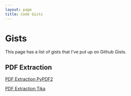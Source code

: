 ```yaml
---
layout: page
title: Code Gists
---
```

# Gists

This page has a list of gists that I've put up on Github Gists.
 
## PDF Extraction

[PDF Extraction PyPDF2](https://gist.github.com/rkjiwa/9ee3233179a4e50bfc068cfe7e9e1a47)

[PDF Extraction Tika](https://gist.github.com/rkjiwa/08fee7f22728b972c88470326c39e8bf)